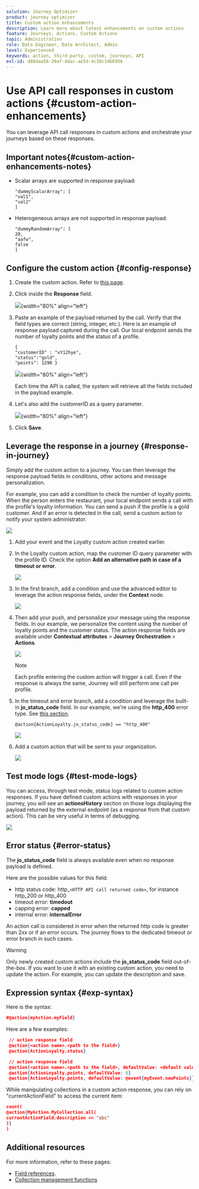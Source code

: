 ```yaml
---
solution: Journey Optimizer
product: journey optimizer
title: Custom action enhancements
description: Learn more about latest enhancements on custom actions
feature: Journeys, Actions, Custom Actions
topic: Administration
role: Data Engineer, Data Architect, Admin
level: Experienced
keywords: action, third-party, custom, journeys, API
exl-id: d88daa58-20af-4dac-ae5d-4c10c1db6956
---
```

# Use API call responses in custom actions {#custom-action-enhancements}

You can leverage API call responses in custom actions and orchestrate your journeys based on these responses.

<!--
You can now leverage API call responses in custom actions and orchestrate your journeys based on these responses.

This capability was previously only available when using data sources. You can now use it with custom actions. 
-->

## Important notes{#custom-action-enhancements-notes}

<!--
* Custom actions should only be used with private or internal endpoints, and used with an appropriate capping or throttling limit. See [this page](../configuration/external-systems.md). 
-->

* Scalar arrays are supported in response payload:

    ```
    "dummyScalarArray": [
    "val1",
    "val2"
    ]
    ```

* Heterogeneous arrays are not supported in response payload:

    ```
    "dummyRandomArray": [
    20,
    "aafw",
    false
    ]
    ```

<!--
## Best practices{#custom-action-enhancements-best-practices}

A capping limit of 5000 calls/s is defined for all custom actions. This limit has been set based on customers usage, to protect external endpoints targeted by custom actions. You need to take this into account in your audience-based journeys by defining an appropriate reading rate (5000 profiles/s when custom actions are used). If needed, you can override this setting by defining a greater capping or throttling limit through our Capping/Throttling APIs. See [this page](../configuration/external-systems.md).

You should not target public endpoints with custom actions for various reasons:

* Without proper capping or throttling, there is a risk of sending too many calls to a public endpoint that may not support such volume.
* Profile data can be sent through custom actions, so targeting a public endpoint could lead to inadvertently sharing personal information externally.
* You have no control on the data being returned by public endpoints. If an endpoint changes its API or starts sending incorrect information, those will be made available in communications sent, with potential negative impacts.
-->

<!--
## Define the custom action {#define-custom-action}

When defining the custom action, two enhancements have been made available: the addition of the GET method and the new payload response field. The other options and parameters are unchanged. See [this page](../action/about-custom-action-configuration.md).

### Endpoint configuration {#endpoint-configuration}

The **URL configuration** section has been renamed **Endpoint configuration**.

In the **Method** drop-down, you can now select **GET**.

![](assets/action-response1.png){width="70%" align="left"}

### Payloads {#payloads-new}

The **Action parameters** section has been renamed **Payloads**. Two fields are available:

* The **Request** field: this field is only available for POST and PUT calling methods.
* The **Response** field: this is the new capability. This field as available for all calling methods.

>[!NOTE]
> 
>Both these fields are optional.

![](assets/action-response2.png){width="70%" align="left"}
-->

## Configure the custom action {#config-response}

1. Create the custom action. Refer to [this page](../action/about-custom-action-configuration.md).

1. Click inside the **Response** field. 

    ![](assets/action-response2.png){width="80%" align="left"}

1. Paste an example of the payload returned by the call. Verify that the field types are correct (string, integer, etc.). Here is an example of response payload captured during the call. Our local endpoint sends the number of loyalty points and the status of a profile. 

    ```
    {
    "customerID" : "xY12hye",    
    "status":"gold",
    "points": 1290 }
    ```

    ![](assets/action-response4.png){width="80%" align="left"}

    Each time the API is called, the system will retrieve all the fields included in the payload example.

1. Let's also add the customerID as a query parameter.

    ![](assets/action-response9.png){width="80%" align="left"}

1. Click **Save**.

## Leverage the response in a journey {#response-in-journey}

Simply add the custom action to a journey. You can then leverage the response payload fields in conditions, other actions and message personalization.

For example, you can add a condition to check the number of loyalty points. When the person enters the restaurant, your local endpoint sends a call with the profile's loyalty information. You can send a push if the profile is a gold customer. And if an error is detected in the call, send a custom action to notify your system administrator.

![](assets/action-response5.png)

1. Add your event and the Loyalty custom action created earlier. 

1. In the Loyalty custom action, map the customer ID query parameter with the profile ID. Check the option **Add an alternative path in case of a timeout or error**.

    ![](assets/action-response10.png)

1. In the first branch, add a condition and use the advanced editor to leverage the action response fields, under the **Context** node.

    ![](assets/action-response6.png)

1. Then add your push, and personalize your message using the response fields. In our example, we personalize the content using the number of loyalty points and the customer status. The action response fields are available under **Contextual attributes** > **Journey Orchestration** > **Actions**.

    ![](assets/action-response8.png)

    >[!NOTE]
    >
    >Each profile entering the custom action will trigger a call. Even if the response is always the same, Journey will still perform one call per profile.

1. In the timeout and error branch, add a condition and leverage the built-in **jo_status_code** field. In our example, we're using the 
**http_400** error type. See [this section](#error-status).

    ```
    @action{ActionLoyalty.jo_status_code} == "http_400"
    ```

    ![](assets/action-response7.png)

1. Add a custom action that will be sent to your organization.

    ![](assets/action-response11.png)

## Test mode logs {#test-mode-logs}

You can access, through test mode, status logs related to custom action responses. If you have defined custom actions with responses in your journey, you will see an **actionsHistory** section on those logs displaying the payload returned by the external endpoint (as a response from that custom action). This can be very useful in terms of debugging.

![](assets/action-response12.png)

## Error status {#error-status}

The **jo_status_code** field is always available even when no response payload is defined.

Here are the possible values for this field: 

* http status code: http_`<HTTP API call returned code>`, for instance http_200 or http_400
* timeout error: **timedout**
* capping error: **capped**
* internal error: **internalError**

An action call is considered in error when the returned http code is greater than 2xx or if an error occurs. The journey flows to the dedicated timeout or error branch in such cases.

>[!WARNING]
>
>Only newly created custom actions include the **jo_status_code** field out-of-the-box. If you want to use it with an existing custom action, you need to update the action. For example, you can update the description and save.

## Expression syntax {#exp-syntax}

Here is the syntax:

```json
#@action{myAction.myField} 
```

Here are a few examples:

```json
 // action response field
 @action{<action name>.<path to the field>}
 @action{ActionLoyalty.status}
```

```json
 // action response field
 @action{<action name>.<path to the field>, defaultValue: <default value expression>}
 @action{ActionLoyalty.points, defaultValue: 0}
 @action{ActionLoyalty.points, defaultValue: @event{myEvent.newPoints}}
```

While manipulating collections in a custom action response, you can rely on "currentActionField" to access the current item:

```json
count(
@action{MyAction.MyCollection.all(
currentActionField.description == "abc"
)}
)
```

## Additional resources

For more information, refer to these pages:

* [Field references](../building-journeys/expression/field-references.md).
* [Collection management functions](../building-journeys/expression/collection-management-functions.md)
